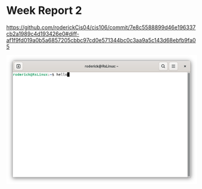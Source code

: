 #   Week Report 2

https://github.com/roderickCis04/cis106/commit/7e8c5588899d46e196337cb2a1989c4d193426e0#diff-af1f9fd019a0b5a6857205cbbc97cd0e571344bc0c3aa9a5c143d68ebfb9fa05

![wr2screenshot](wr2screenshotpng)